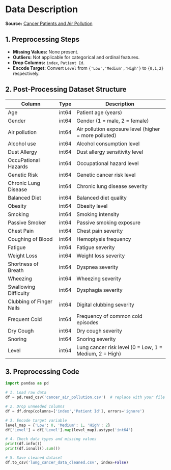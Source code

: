 # Data Description

**Source:** [Cancer Patients and Air Pollution](https://www.kaggle.com/datasets/thedevastator/cancer-patients-and-air-pollution-a-new-link/data)

## 1. Preprocessing Steps

* **Missing Values:** None present.
* **Outliers:** Not applicable for categorical and ordinal features.
* **Drop Columns:** `index`, `Patient Id`.
* **Encode Target:** Convert `Level` from `{'Low','Medium','High'}` to `{0,1,2}` respectively.

## 2. Post-Processing Dataset Structure

| Column                   | Type  | Description                                            |
| ------------------------ | ----- | ------------------------------------------------------ |
| Age                      | int64 | Patient age (years)                                    |
| Gender                   | int64 | Gender (1 = male, 2 = female)                          |
| Air pollution            | int64 | Air pollution exposure level (higher = more polluted)  |
| Alcohol use              | int64 | Alcohol consumption level                              |
| Dust Allergy             | int64 | Dust allergy sensitivity level                         |
| OccuPational Hazards     | int64 | Occupational hazard level                              |
| Genetic Risk             | int64 | Genetic cancer risk level                              |
| Chronic Lung Disease     | int64 | Chronic lung disease severity                          |
| Balanced Diet            | int64 | Balanced diet quality                                  |
| Obesity                  | int64 | Obesity level                                          |
| Smoking                  | int64 | Smoking intensity                                      |
| Passive Smoker           | int64 | Passive smoking exposure                               |
| Chest Pain               | int64 | Chest pain severity                                    |
| Coughing of Blood        | int64 | Hemoptysis frequency                                   |
| Fatigue                  | int64 | Fatigue severity                                       |
| Weight Loss              | int64 | Weight loss severity                                   |
| Shortness of Breath      | int64 | Dyspnea severity                                       |
| Wheezing                 | int64 | Wheezing severity                                      |
| Swallowing Difficulty    | int64 | Dysphagia severity                                     |
| Clubbing of Finger Nails | int64 | Digital clubbing severity                              |
| Frequent Cold            | int64 | Frequency of common cold episodes                      |
| Dry Cough                | int64 | Dry cough severity                                     |
| Snoring                  | int64 | Snoring severity                                       |
| Level                    | int64 | Lung cancer risk level (0 = Low, 1 = Medium, 2 = High) |

## 3. Preprocessing Code

```python
import pandas as pd

# 1. Load raw data
df = pd.read_csv('cancer_air_pollution.csv')  # replace with your file path

# 2. Drop unneeded columns
df = df.drop(columns=['index','Patient Id'], errors='ignore')

# 3. Encode target variable
level_map = {'Low': 0, 'Medium': 1, 'High': 2}
df['Level'] = df['Level'].map(level_map).astype('int64')

# 4. Check data types and missing values
print(df.info())
print(df.isnull().sum())

# 5. Save cleaned dataset
df.to_csv('lung_cancer_data_cleaned.csv', index=False)
```

